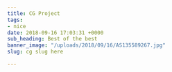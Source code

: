 ```yaml
---
title: CG Project
tags:
- nice
date: 2018-09-16 17:03:31 +0000
sub_heading: Best of the best
banner_image: "/uploads/2018/09/16/AS135589267.jpg"
slug: cg slug here

---
```

